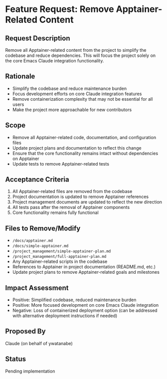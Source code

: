 <!-- ---
!-- Timestamp: 2025-05-12 13:47:01
!-- Author: Claude
!-- File: /home/ywatanabe/.dotfiles/.emacs.d/lisp/emacs-claude-code/project_management/feature-request-remove-apptainer.md
!-- --- -->

# Feature Request: Remove Apptainer-Related Content

## Request Description
Remove all Apptainer-related content from the project to simplify the codebase and reduce dependencies. This will focus the project solely on the core Emacs Claude integration functionality.

## Rationale
- Simplify the codebase and reduce maintenance burden
- Focus development efforts on core Claude integration features
- Remove containerization complexity that may not be essential for all users
- Make the project more approachable for new contributors

## Scope
- Remove all Apptainer-related code, documentation, and configuration files
- Update project plans and documentation to reflect this change
- Ensure that the core functionality remains intact without dependencies on Apptainer
- Update tests to remove Apptainer-related tests

## Acceptance Criteria
1. All Apptainer-related files are removed from the codebase
2. Project documentation is updated to remove Apptainer references
3. Project management documents are updated to reflect the new direction
4. All tests pass after the removal of Apptainer components
5. Core functionality remains fully functional

## Files to Remove/Modify
- `/docs/apptainer.md`
- `/docs/simple-apptainer.md`
- `/project_management/simple-apptainer-plan.md`
- `/project_management/full-apptainer-plan.md`
- Any Apptainer-related scripts in the codebase
- References to Apptainer in project documentation (README.md, etc.)
- Update project plans to remove Apptainer-related goals and milestones

## Impact Assessment
- Positive: Simplified codebase, reduced maintenance burden
- Positive: More focused development on core Emacs Claude integration
- Negative: Loss of containerized deployment option (can be addressed with alternative deployment instructions if needed)

## Proposed By
Claude (on behalf of ywatanabe)

## Status
Pending implementation

<!-- EOF -->